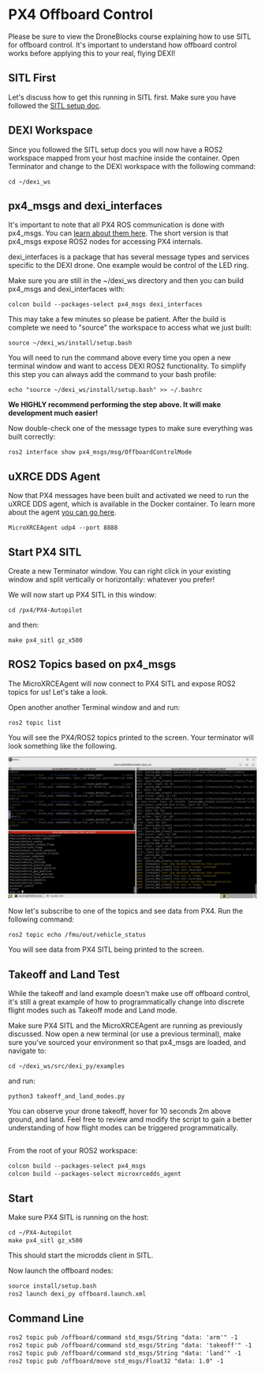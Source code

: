 # PX4 Offboard Control

Please be sure to view the DroneBlocks course explaining how to use SITL for offboard control. It's important to understand how offboard control works before applying this to your real, flying DEXI!

## SITL First

Let's discuss how to get this running in SITL first. Make sure you have followed the [SITL setup doc](sitl.md).

## DEXI Workspace

Since you followed the SITL setup docs you will now have a ROS2 workspace mapped from your host machine inside the container. Open Terminator and change to the DEXI workspace with the following command:

```
cd ~/dexi_ws
```

## px4_msgs and dexi_interfaces

It's important to note that all PX4 ROS communication is done with px4_msgs. You can [learn about them here](https://github.com/PX4/px4_msgs). The short version is that px4_msgs expose ROS2 nodes for accessing PX4 internals.

dexi_interfaces is a package that has several message types and services specific to the DEXI drone. One example would be control of the LED ring.

Make sure you are still in the ~/dexi_ws directory and then you can build px4_msgs and dexi_interfaces with:

```
colcon build --packages-select px4_msgs dexi_interfaces
```

This may take a few minutes so please be patient. After the build is complete we need to "source" the workspace to access what we just built:

```
source ~/dexi_ws/install/setup.bash
```

You will need to run the command above every time you open a new terminal window and want to access DEXI ROS2 functionality. To simplify this step you can always add the command to your bash profile:

```
echo "source ~/dexi_ws/install/setup.bash" >> ~/.bashrc
```

**We HIGHLY recommend performing the step above. It will make development much easier!**

Now double-check one of the message types to make sure everything was built correctly:

```
ros2 interface show px4_msgs/msg/OffboardControlMode
```

## uXRCE DDS Agent

Now that PX4 messages have been built and activated we need to run the uXRCE DDS agent, which is available in the Docker container. To learn more about the agent [you can go here](https://docs.px4.io/main/en/middleware/uxrce_dds.html).

```
MicroXRCEAgent udp4 --port 8888
```

## Start PX4 SITL

Create a new Terminator window. You can right click in your existing window and split vertically or horizontally: whatever you prefer!

We will now start up PX4 SITL in this window:

```
cd /px4/PX4-Autopilot
```

and then:

```
make px4_sitl gz_x500
```

## ROS2 Topics based on px4_msgs

The MicroXRCEAgent will now connect to PX4 SITL and expose ROS2 topics for us! Let's take a look.

Open another another Terminal window and and run:

```
ros2 topic list
```

You will see the PX4/ROS2 topics printed to the screen. Your terminator will look something like the following.

![Sample checkerboard](./assets/terminator_offboard.png)

Now let's subscribe to one of the topics and see data from PX4. Run the following command:

```
ros2 topic echo /fmu/out/vehicle_status
```

You will see data from PX4 SITL being printed to the screen. 

## Takeoff and Land Test

While the takeoff and land example doesn't make use off offboard control, it's still a great example of how to programmatically change into discrete flight modes such as Takeoff mode and Land mode.

Make sure PX4 SITL and the MicroXRCEAgent are running as previously discussed. Now open a new terminal (or use a previous terminal), make sure you've sourced your environment so that px4_msgs are loaded, and navigate to:

```
cd ~/dexi_ws/src/dexi_py/examples
```

and run:

```
python3 takeoff_and_land_modes.py
```

You can observe your drone takeoff, hover for 10 seconds 2m above ground, and land. Feel free to review amd modify the script to gain a better understanding of how flight modes can be triggered programmatically.

##
From the root of your ROS2 workspace:

```
colcon build --packages-select px4_msgs
colcon build --packages-select microxrcedds_agent
```

## Start

Make sure PX4 SITL is running on the host:

```
cd ~/PX4-Autopilot
make px4_sitl gz_x500
```

This should start the microdds client in SITL.

Now launch the offboard nodes:

```
source install/setup.bash
ros2 launch dexi_py offboard.launch.xml
```

## Command Line
```
ros2 topic pub /offboard/command std_msgs/String "data: 'arm'" -1
ros2 topic pub /offboard/command std_msgs/String "data: 'takeoff'" -1
ros2 topic pub /offboard/command std_msgs/String "data: 'land'" -1
ros2 topic pub /offboard/move std_msgs/Float32 "data: 1.0" -1
```
